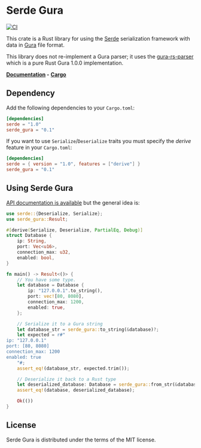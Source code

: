 # Serde Gura

[![CI](https://github.com/gura-conf/serde-gura/actions/workflows/ci.yml/badge.svg)](https://github.com/gura-conf/serde-gura/actions/workflows/ci.yml)

This crate is a Rust library for using the [Serde] serialization framework with
data in [Gura] file format.

This library does not re-implement a Gura parser; it uses the [gura-rs-parser] which is a pure Rust Gura 1.0.0 implementation.


**[Documentation](https://docs.rs/serde_gura/) -**
**[Cargo](https://crates.io/crates/serde_gura)**


## Dependency

Add the following dependencies to your `Cargo.toml`:

```toml
[dependencies]
serde = "1.0"
serde_gura = "0.1"
```

If you want to use `Serialize`/`Deserialize` traits you must specify the *derive* feature in your `Cargo.toml`:


```toml
[dependencies]
serde = { version = "1.0", features = ["derive"] }
serde_gura = "0.1"
```


## Using Serde Gura

[API documentation is available][docs] but the general idea
is:


```rust
use serde::{Deserialize, Serialize};
use serde_gura::Result;

#[derive(Serialize, Deserialize, PartialEq, Debug)]
struct Database {
    ip: String,
    port: Vec<u16>,
    connection_max: u32,
    enabled: bool,
}

fn main() -> Result<()> {
    // You have some type.
    let database = Database {
        ip: "127.0.0.1".to_string(),
        port: vec![80, 8080],
        connection_max: 1200,
        enabled: true,
    };

    // Serialize it to a Gura string
    let database_str = serde_gura::to_string(&database)?;
    let expected = r#"
ip: "127.0.0.1"
port: [80, 8080]
connection_max: 1200
enabled: true
    "#;
    assert_eq!(database_str, expected.trim());

    // Deserialize it back to a Rust type
    let deserialized_database: Database = serde_gura::from_str(&database_str)?;
    assert_eq!(database, deserialized_database);

    Ok(())
}
```


## License

Serde Gura is distributed under the terms of the MIT license.


[Serde]: https://github.com/serde-rs/serde
[Gura]: https://gura.netlify.app/
[gura-rs-parser]: https://github.com/gura-conf/gura-rs-parser
[docs]: https://docs.rs/serde_gura
